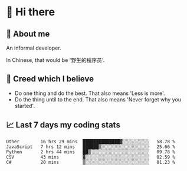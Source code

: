 # 👋 Hi there

## :speech_balloon: About me

An informal developer.

In Chinese, that would be '野生的程序员'.

## :see_no_evil: Creed which I believe

- Do one thing and do the best. That also means 'Less is more'.
- Do the thing until to the end. That also means 'Never forget why you started'.

## :chart_with_upwards_trend: Last 7 days my coding stats

<!--START_SECTION:waka-->
```text
Other        16 hrs 29 mins  ██████████████▓░░░░░░░░░░   58.78 % 
JavaScript   7 hrs 12 mins   ██████▒░░░░░░░░░░░░░░░░░░   25.66 % 
Python       2 hrs 44 mins   ██▒░░░░░░░░░░░░░░░░░░░░░░   09.78 % 
CSV          43 mins         ▓░░░░░░░░░░░░░░░░░░░░░░░░   02.59 % 
C#           20 mins         ▒░░░░░░░░░░░░░░░░░░░░░░░░   01.23 % 
```
<!--END_SECTION:waka-->
